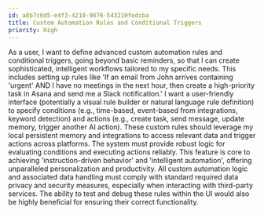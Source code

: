 ```yaml
---
id: a8b7c6d5-e4f3-4210-9876-543210fedcba
title: Custom Automation Rules and Conditional Triggers
priority: High
---
```

As a user, I want to define advanced custom automation rules and conditional triggers, going beyond basic reminders, so that I can create sophisticated, intelligent workflows tailored to my specific needs. This includes setting up rules like 'If an email from John arrives containing 'urgent' AND I have no meetings in the next hour, then create a high-priority task in Asana and send me a Slack notification.' I want a user-friendly interface (potentially a visual rule builder or natural language rule definition) to specify conditions (e.g., time-based, event-based from integrations, keyword detection) and actions (e.g., create task, send message, update memory, trigger another AI action). These custom rules should leverage my local persistent memory and integrations to access relevant data and trigger actions across platforms. The system must provide robust logic for evaluating conditions and executing actions reliably. This feature is core to achieving 'instruction-driven behavior' and 'intelligent automation', offering unparalleled personalization and productivity. All custom automation logic and associated data handling must comply with standard required data privacy and security measures, especially when interacting with third-party services. The ability to test and debug these rules within the UI would also be highly beneficial for ensuring their correct functionality.